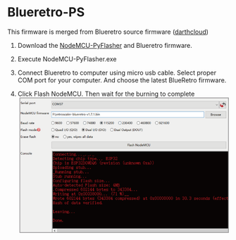 # Blueretro-PS
This firmware is merged from Blueretro source firmware ([darthcloud](https://github.com/darthcloud/BlueRetro/releases))
1. Download the [NodeMCU-PyFlasher](https://github.com/marcelstoer/nodemcu-pyflasher/releases) and Blueretro firmware.

2) Execute NodeMCU-PyFlasher.exe  

3) Connect Blueretro to computer using micro usb cable. Select proper COM port for your computer. And choose the latest BlueRetro firmware.  

4) Click Flash NodeMCU. Then wait for the burning to complete  
![](img/bootloader.png)

